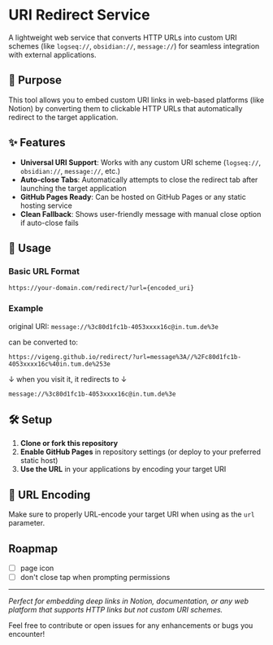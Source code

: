 # URI Redirect Service

A lightweight web service that converts HTTP URLs into custom URI schemes (like `logseq://`, `obsidian://`, `message://`) for seamless integration with external applications.

## 🎯 Purpose

This tool allows you to embed custom URI links in web-based platforms (like Notion) by converting them to clickable HTTP URLs that automatically redirect to the target application.

## ✨ Features

- **Universal URI Support**: Works with any custom URI scheme (`logseq://`, `obsidian://`, `message://`, etc.)
- **Auto-close Tabs**: Automatically attempts to close the redirect tab after launching the target application
- **GitHub Pages Ready**: Can be hosted on GitHub Pages or any static hosting service
- **Clean Fallback**: Shows user-friendly message with manual close option if auto-close fails

## 🚀 Usage

### Basic URL Format

```text
https://your-domain.com/redirect/?url={encoded_uri}
```

### Example

original URI: `message://%3c80d1fc1b-4053xxxx16c@in.tum.de%3e`

can be converted to:


`https://vigeng.github.io/redirect/?url=message%3A//%2Fc80d1fc1b-4053xxxx16c%40in.tum.de%253e`

↓ when you visit it, it redirects to ↓

```text
message://%3c80d1fc1b-4053xxxx16c@in.tum.de%3e
```

## 🛠️ Setup

1. **Clone or fork this repository**
2. **Enable GitHub Pages** in repository settings (or deploy to your preferred static host)
3. **Use the URL** in your applications by encoding your target URI

## 📝 URL Encoding

Make sure to properly URL-encode your target URI when using as the `url` parameter.

## Roapmap

- [ ] page icon
- [ ] don't close tap when prompting permissions

---

*Perfect for embedding deep links in Notion, documentation, or any web platform that supports HTTP links but not custom URI schemes.*


Feel free to contribute or open issues for any enhancements or bugs you encounter!
